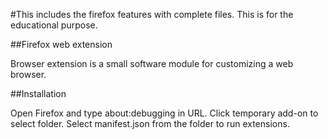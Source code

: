 #This includes the firefox features with complete files. This is for the educational purpose.

##Firefox web extension

Browser extension is a small software module for customizing a web browser. 

##Installation

Open Firefox and type about:debugging in URL. Click temporary add-on to select folder. Select manifest.json from the folder to run extensions.




